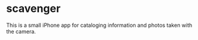 scavenger
=========

This is a small iPhone app for cataloging information and photos taken with the camera.